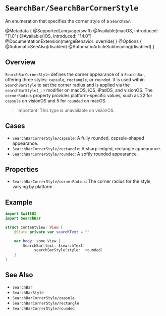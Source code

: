 # ``SearchBar/SearchBarCornerStyle``

An enumeration that specifies the corner style of a `SearchBar`.

@Metadata {
    @SupportedLanguage(swift)
    @Available(macOS, introduced: "11.0")
    @Available(iOS, introduced: "14.0")
    @DocumentationExtension(mergeBehavior: override)
}
@Options {
    @AutomaticSeeAlso(disabled)
    @AutomaticArticleSubheading(disabled)
}

## Overview

`SearchBarCornerStyle` defines the corner appearance of a `SearchBar`, offering three styles: `capsule`, `rectangle`, or `rounded`. It is used within `SearchBarStyle` to set the corner radius and is applied via the `searchBarStyle(_:)` modifier on macOS, iOS, iPadOS, and visionOS. The `cornerRadius` property provides platform-specific values, such as 22 for `capsule` on visionOS and 5 for `rounded` on macOS.

> Important: This type is unavailable on visionOS.

## Cases

- ``SearchBarCornerStyle/capsule``: A fully rounded, capsule-shaped appearance.
- ``SearchBarCornerStyle/rectangle``: A sharp-edged, rectangle appearance.
- ``SearchBarCornerStyle/rounded``: A softly rounded appearance.

## Properties

- ``SearchBarCornerStyle/cornerRadius``: The corner radius for the style, varying by platform.

## Example

```swift
import SwiftUI
import SearchBar

struct ContentView: View {
    @State private var searchText = ""

    var body: some View {
        SearchBar(text: $searchText)
            .searchBarStyle(style: .rounded)
    }
}
```

## See Also

- ``SearchBar``
- ``SearchBarStyle``
- ``SearchBarCornerStyle/capsule``
- ``SearchBarCornerStyle/rectangle``
- ``SearchBarCornerStyle/rounded``
